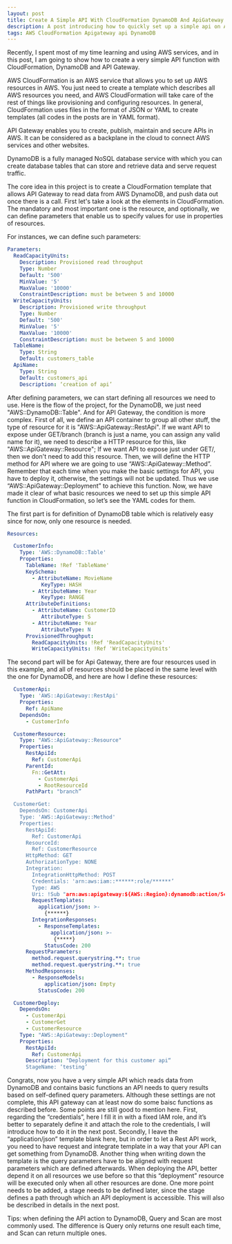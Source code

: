 ```yaml
---
layout: post
title: Create A Simple API With CloudFormation DynamoDB And ApiGateway
description: A post introducing how to quickly set up a simple api on ApiGateway by CloudFormation
tags: AWS CloudFormation Apigateway api DynamoDB 
---
```


Recently, I spent most of my time learning and using AWS services, and in this post, I am going to show how to create a very simple API function with CloudFormation, DynamoDB and API Gateway.

AWS CloudFormation is an AWS service that allows you to set up AWS resources in AWS. You just need to create a template which describes all AWS resources you need, and AWS CloudFormation will take care of the rest of things like provisioning and configuring resources. In general, CloudFormation uses files in the format of JSON or YAML to create templates (all codes in the posts are in YAML format).

API Gateway enables you to create, publish, maintain and secure APIs in AWS. It can be considered as a backplane in the cloud to connect AWS services and other websites.

DynamoDB is a fully managed NoSQL database service with which you can create database tables that can store and retrieve data and serve request traffic.

The core idea in this project is to create a CloudFormation template that allows API Gateway to read data from AWS DynamoDB, and push data out once there is a call. First let's take a look at the elements in CloudFormation. The mandatory and most important one is the resource, and optionally, we can define parameters that enable us to specify values for use in properties of resources.

For instances, we can define such parameters:

```yaml
Parameters:
  ReadCapacityUnits:
    Description: Provisioned read throughput
    Type: Number
    Default: '500'
    MinValue: '5'
    MaxValue: '10000'
    ConstraintDescription: must be between 5 and 10000
  WriteCapacityUnits:
    Description: Provisioned write throughput
    Type: Number
    Default: '500'
    MinValue: '5'
    MaxValue: '10000'
    ConstraintDescription: must be between 5 and 10000
  TableName:
    Type: String
    Default: customers_table
  ApiName:
    Type: String
    Default: customers_api
    Description: ‘creation of api’
```

After defining parameters, we can start defining all resources we need to use. Here is the flow of the project, for the DynamoDB, we just need "AWS::DynamoDB::Table". And for API Gateway, the condition is more complex. First of all, we define an API container to group all other stuff, the type of resource for it is "AWS::ApiGateway::RestApi". If we want API to expose under GET/branch (branch is just a name, you can assign any valid name for it), we need to describe a HTTP resource for this, like "AWS::ApiGateway::Resource"; If we want API to expose just under GET/, then we don't need to add this resource. Then, we will define the HTTP method for API where we are going to use “AWS::ApiGateway::Method”. Remember that each time when you make the basic settings for API, you have to deploy it, otherwise, the settings will not be updated. Thus we use “AWS::ApiGateway::Deployment” to achieve this function. Now, we have made it clear of what basic resources we need to set up this simple API function in CloudFormation, so let’s see the YAML codes for them.

The first part is for definition of DynamoDB table which is relatively easy since for now, only one resource is needed.
```yaml
Resources:

  CustomerInfo:
    Type: 'AWS::DynamoDB::Table'
    Properties:
      TableName: !Ref 'TableName'
      KeySchema:
        - AttributeName: MovieName
           KeyType: HASH
        - AttributeName: Year
           KeyType: RANGE
      AttributeDefinitions:
        - AttributeName: CustomerID
           AttributeType: S
        - AttributeName: Year
           AttributeType: N
      ProvisionedThroughput:
        ReadCapacityUnits: !Ref 'ReadCapacityUnits'
        WriteCapacityUnits: !Ref 'WriteCapacityUnits'
```

The second part will be for Api Gateway, there are four resources used in this example, and all of resources should be placed in the same level with the one for DynamoDB, and here are how I define these resources:

```yaml
  CustomerApi:
    Type: 'AWS::ApiGateway::RestApi'
    Properties: 
      Ref: ApiName
    DependsOn:
      - CustomerInfo

  CustomerResource:
    Type: "AWS::ApiGateway::Resource"
    Properties:
      RestApiId:
        Ref: CustomerApi
      ParentId:
        Fn::GetAtt:
          - CustomerApi
          - RootResourceId
      PathPart: "branch”

  CustomerGet:
    DependsOn: CustomerApi
    Type: 'AWS::ApiGateway::Method'
    Properties:
      RestApiId: 
        Ref: CustomerApi
      ResourceId: 
        Ref: CustomerResource
      HttpMethod: GET
      AuthorizationType: NONE
      Integration:
        IntegrationHttpMethod: POST
        Credentials: 'arn:aws:iam::******:role/******’
        Type: AWS
        Uri: !Sub "arn:aws:apigateway:${AWS::Region}:dynamodb:action/Scan"
        RequestTemplates:
          application/json: >-
            {******}
        IntegrationResponses:
          - ResponseTemplates:
              application/json: >-
               {*****}
            StatusCode: 200
      RequestParameters:
        method.request.querystring.**: true
        method.request.querystring.**: true
      MethodResponses:
        - ResponseModels:
            application/json: Empty
          StatusCode: 200

  CustomerDeploy:
    DependsOn: 
      - CustomerApi
      - CustomerGet
      - CustomerResource      
    Type: "AWS::ApiGateway::Deployment"
    Properties:
      RestApiId:
        Ref: CustomerApi
      Description: "Deployment for this customer api“
      StageName: ‘testing’
```
Congrats, now you have a very simple API which reads data from DynamoDB and contains basic functions an API needs to query results based on self-defined query parameters. Although these settings are not complete, this API gateway can at least now do some baisc functions as described before. Some points are still good to mention here. First, regarding the “credentials”, here I fill it in with a fixed IAM role, and it’s better to separately define it and attach the role to the credentials, I will introduce how to do it in the next post. Secondly, I leave the “application/json” template blank here, but in order to let a Rest API work, you need to have request and integrate template in a way that your API can get something from DynamoDB. Another thing when writing down the template is the query parameters have to be aligned with request parameters which are defined afterwards. When deploying the API, better depend it on all resources we use before so that this “deployment” resource will be executed only when all other resources are done. One more point needs to be added, a stage needs to be defined later, since the stage defines a path through which an API deployment is accessible. This will also be described in details in the next post. 

Tips: when defining the API action to DynamoDB, Query and Scan are most commonly used. The difference is Query only returns one result each time, and Scan can return multiple ones.






